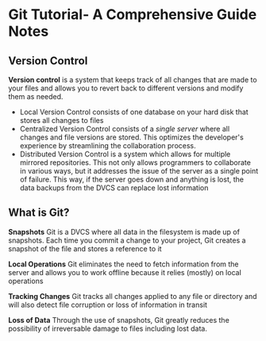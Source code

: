 # Git Tutorial- A Comprehensive Guide Notes #

## Version Control ##

**Version control** is a system that keeps track of all changes that are made to your files and allows you to revert back to different versions and modify them as needed.
* Local Version Control consists of one database on your hard disk that stores all changes to files
* Centralized Version Control consists of a *single server* where all changes and file versions are stored. This optimizes the developer's experience by streamlining the collaboration process.
* Distributed Version Control is a system which allows for multiple mirrored repositories. This not only allows programmers to collaborate in various ways, but it addresses the issue of the server as a single point of failure. This way, if the server goes down and anything is lost, the data backups from the DVCS can replace lost information

## What is Git? ##

**Snapshots**
Git is a DVCS where all data in the filesystem is made up of snapshots. Each time you commit a change to your project, Git creates a snapshot of the file and stores a reference to it

**Local Operations**
Git eliminates the need to fetch information from the server and allows you to work offline because it relies (mostly) on local operations

**Tracking Changes**
Git tracks all changes applied to any file or directory and will also detect file corruption or loss of information in transit

**Loss of Data**
Through the use of snapshots, Git greatly reduces the possibility of irreversable damage to files including lost data.